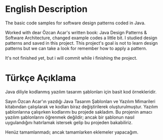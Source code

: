# English Description
The basic code samples for software design patterns coded in Java. 

Worked with dear Özcan Acar's written book: Java Design Patterns & Software Architecture, changed example codes a little bit. 
I studied design patterns and saved in this project. 
This project's goal is not to learn design patterns but we can take a look for remember how to apply a pattern.

It's not finished yet, but i will commit while i finishing the project.

# Türkçe Açıklama
Java diliyle kodlanmış yazılım tasarım şablonları için basit kod örnekleridir.

Sayın Özcan Acar'ın yazdığı Java Tasarım Şablonları ve Yazılım Mimarileri kitabından çalışılarak ve kodları biraz değiştirilerek oluşturulmuştur.
Yazılım şablonlarına çalışırken kodlarımı bu projede sakladım.
Bu projenin amacı yazılım şablonlarını öğrenmek değildir; ancak bir şablonun nasıl uygulandığını hatırlamak istersek gelip bu projeden bakabiliriz.

Henüz tamamlanmadı; ancak tamamlarken eklemeler yapacağım.
